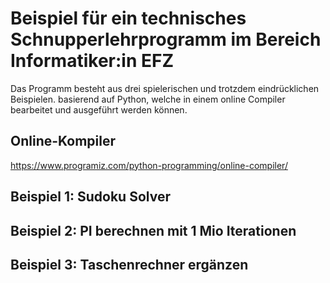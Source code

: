 # Beispiel für ein technisches Schnupperlehrprogramm im Bereich Informatiker:in EFZ

Das Programm besteht aus drei spielerischen und trotzdem eindrücklichen Beispielen. basierend auf Python, welche in einem online Compiler bearbeitet und ausgeführt werden können.

## Online-Kompiler

https://www.programiz.com/python-programming/online-compiler/


## Beispiel 1: Sudoku Solver


## Beispiel 2: PI berechnen mit 1 Mio Iterationen


## Beispiel 3: Taschenrechner ergänzen

